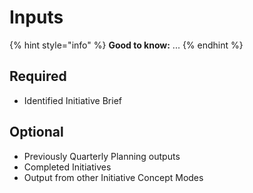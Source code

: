 # Inputs

{% hint style="info" %}
**Good to know:** ...
{% endhint %}

## Required

* Identified Initiative Brief

## Optional

* Previously Quarterly Planning outputs
* Completed Initiatives&#x20;
* Output from other Initiative Concept Modes
